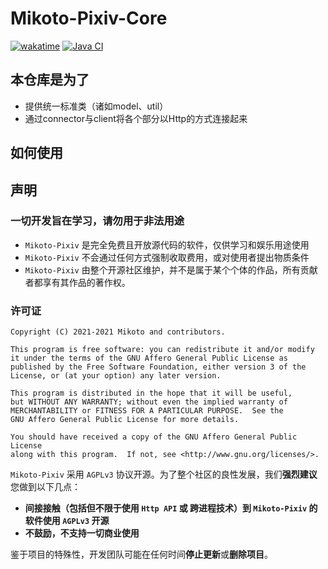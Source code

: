 # Mikoto-Pixiv-Core

[![wakatime](https://wakatime.com/badge/user/1881dd28-2018-456f-8c50-e897127472e4/project/af7838fd-d70b-4eea-a108-a2fff9cf5f17.svg)](https://wakatime.com/badge/user/1881dd28-2018-456f-8c50-e897127472e4/project/af7838fd-d70b-4eea-a108-a2fff9cf5f17)
[![Java CI](https://github.com/mikoto-tech/pixiv-core/actions/workflows/ci.yaml/badge.svg)](https://github.com/mikoto-tech/pixiv-core/actions/workflows/ci.yaml)

## 本仓库是为了

- 提供统一标准类（诸如model、util）
- 通过connector与client将各个部分以Http的方式连接起来

## 如何使用

## 声明

### 一切开发旨在学习，请勿用于非法用途

- `Mikoto-Pixiv` 是完全免费且开放源代码的软件，仅供学习和娱乐用途使用
- `Mikoto-Pixiv` 不会通过任何方式强制收取费用，或对使用者提出物质条件
- `Mikoto-Pixiv` 由整个开源社区维护，并不是属于某个个体的作品，所有贡献者都享有其作品的著作权。

### 许可证

    Copyright (C) 2021-2021 Mikoto and contributors.

    This program is free software: you can redistribute it and/or modify
    it under the terms of the GNU Affero General Public License as
    published by the Free Software Foundation, either version 3 of the
    License, or (at your option) any later version.

    This program is distributed in the hope that it will be useful,
    but WITHOUT ANY WARRANTY; without even the implied warranty of
    MERCHANTABILITY or FITNESS FOR A PARTICULAR PURPOSE.  See the
    GNU Affero General Public License for more details.

    You should have received a copy of the GNU Affero General Public License
    along with this program.  If not, see <http://www.gnu.org/licenses/>.

`Mikoto-Pixiv` 采用 `AGPLv3` 协议开源。为了整个社区的良性发展，我们**强烈建议**您做到以下几点：

- **间接接触（包括但不限于使用 `Http API` 或 跨进程技术）到 `Mikoto-Pixiv` 的软件使用 `AGPLv3` 开源**
- **不鼓励，不支持一切商业使用**

鉴于项目的特殊性，开发团队可能在任何时间**停止更新**或**删除项目**。
